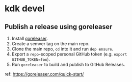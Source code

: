 # kdk devel

## Publish a release using goreleaser

1. Install [goreleaser](https://github.com/goreleaser/goreleaser/releases).
1. Create a semver tag on the main repo.
1. Clone the main repo, `cd` into it and run `dep ensure`.
1. Export a `repo`-scoped personal GitHub token (e.g. `export GITHUB_TOKEN=foo`).
1. Run `goreleaser` to build and publish to GitHub Releases.

ref: https://goreleaser.com/quick-start/

